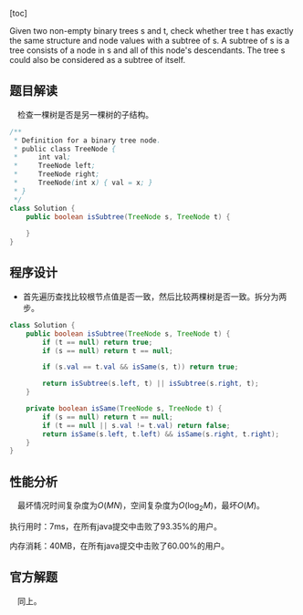 [toc]

Given two non-empty binary trees s and t, check whether tree t has exactly the same structure and node values with a subtree of s. A subtree of s is a tree consists of a node in s and all of this node's descendants. The tree s could also be considered as a subtree of itself.



## 题目解读

&emsp;检查一棵树是否是另一棵树的子结构。

```java
/**
 * Definition for a binary tree node.
 * public class TreeNode {
 *     int val;
 *     TreeNode left;
 *     TreeNode right;
 *     TreeNode(int x) { val = x; }
 * }
 */
class Solution {
    public boolean isSubtree(TreeNode s, TreeNode t) {
        
    }
}
```

## 程序设计

* 首先遍历查找比较根节点值是否一致，然后比较两棵树是否一致。拆分为两步。

```java
class Solution {
    public boolean isSubtree(TreeNode s, TreeNode t) {
        if (t == null) return true;
        if (s == null) return t == null;

        if (s.val == t.val && isSame(s, t)) return true;

        return isSubtree(s.left, t) || isSubtree(s.right, t);
    }

    private boolean isSame(TreeNode s, TreeNode t) {
        if (s == null) return t == null;
        if (t == null || s.val != t.val) return false;
        return isSame(s.left, t.left) && isSame(s.right, t.right);
    }
}
```

## 性能分析

&emsp;最坏情况时间复杂度为$O(MN)$，空间复杂度为$O(\log_2M)$，最坏$O(M)$。

执行用时：7ms，在所有java提交中击败了93.35%的用户。

内存消耗：40MB，在所有java提交中击败了60.00%的用户。

## 官方解题

&emsp;同上。